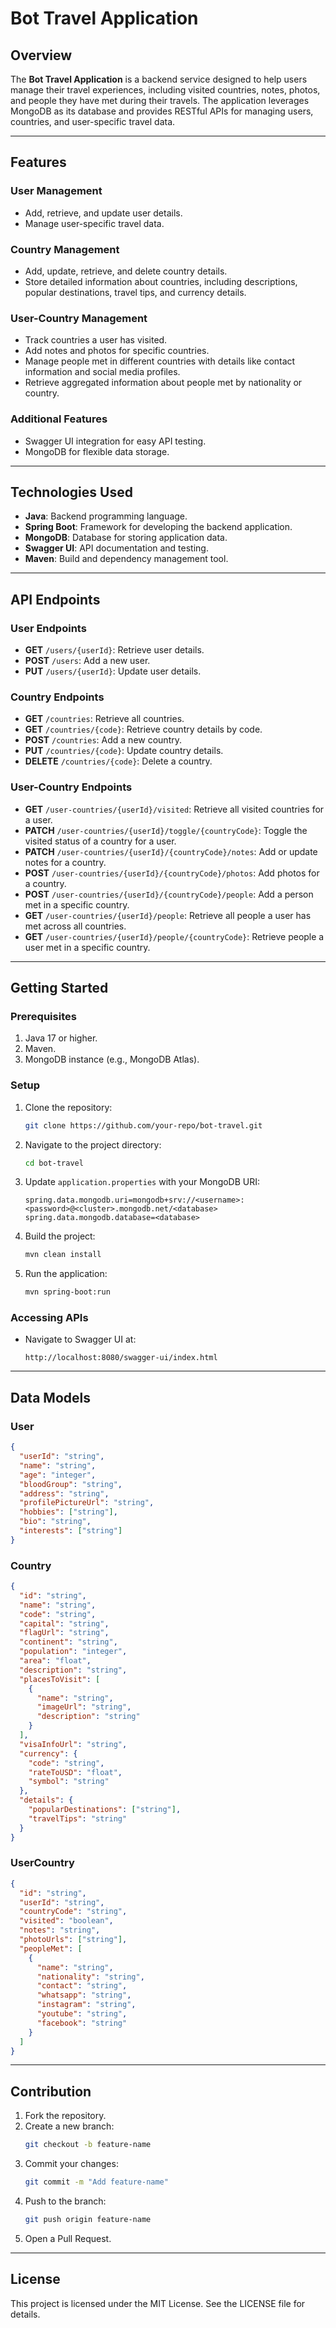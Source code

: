 # Bot Travel Application

## Overview
The **Bot Travel Application** is a backend service designed to help users manage their travel experiences, including visited countries, notes, photos, and people they have met during their travels. The application leverages MongoDB as its database and provides RESTful APIs for managing users, countries, and user-specific travel data.

---

## Features

### User Management
- Add, retrieve, and update user details.
- Manage user-specific travel data.

### Country Management
- Add, update, retrieve, and delete country details.
- Store detailed information about countries, including descriptions, popular destinations, travel tips, and currency details.

### User-Country Management
- Track countries a user has visited.
- Add notes and photos for specific countries.
- Manage people met in different countries with details like contact information and social media profiles.
- Retrieve aggregated information about people met by nationality or country.

### Additional Features
- Swagger UI integration for easy API testing.
- MongoDB for flexible data storage.

---

## Technologies Used
- **Java**: Backend programming language.
- **Spring Boot**: Framework for developing the backend application.
- **MongoDB**: Database for storing application data.
- **Swagger UI**: API documentation and testing.
- **Maven**: Build and dependency management tool.

---

## API Endpoints

### User Endpoints
- **GET** `/users/{userId}`: Retrieve user details.
- **POST** `/users`: Add a new user.
- **PUT** `/users/{userId}`: Update user details.

### Country Endpoints
- **GET** `/countries`: Retrieve all countries.
- **GET** `/countries/{code}`: Retrieve country details by code.
- **POST** `/countries`: Add a new country.
- **PUT** `/countries/{code}`: Update country details.
- **DELETE** `/countries/{code}`: Delete a country.

### User-Country Endpoints
- **GET** `/user-countries/{userId}/visited`: Retrieve all visited countries for a user.
- **PATCH** `/user-countries/{userId}/toggle/{countryCode}`: Toggle the visited status of a country for a user.
- **PATCH** `/user-countries/{userId}/{countryCode}/notes`: Add or update notes for a country.
- **POST** `/user-countries/{userId}/{countryCode}/photos`: Add photos for a country.
- **POST** `/user-countries/{userId}/{countryCode}/people`: Add a person met in a specific country.
- **GET** `/user-countries/{userId}/people`: Retrieve all people a user has met across all countries.
- **GET** `/user-countries/{userId}/people/{countryCode}`: Retrieve people a user met in a specific country.

---

## Getting Started

### Prerequisites
1. Java 17 or higher.
2. Maven.
3. MongoDB instance (e.g., MongoDB Atlas).

### Setup
1. Clone the repository:
   ```bash
   git clone https://github.com/your-repo/bot-travel.git
   ```
2. Navigate to the project directory:
   ```bash
   cd bot-travel
   ```
3. Update `application.properties` with your MongoDB URI:
   ```properties
   spring.data.mongodb.uri=mongodb+srv://<username>:<password>@<cluster>.mongodb.net/<database>
   spring.data.mongodb.database=<database>
   ```
4. Build the project:
   ```bash
   mvn clean install
   ```
5. Run the application:
   ```bash
   mvn spring-boot:run
   ```

### Accessing APIs
- Navigate to Swagger UI at:
  ```
  http://localhost:8080/swagger-ui/index.html
  ```

---

## Data Models

### User
```json
{
  "userId": "string",
  "name": "string",
  "age": "integer",
  "bloodGroup": "string",
  "address": "string",
  "profilePictureUrl": "string",
  "hobbies": ["string"],
  "bio": "string",
  "interests": ["string"]
}
```

### Country
```json
{
  "id": "string",
  "name": "string",
  "code": "string",
  "capital": "string",
  "flagUrl": "string",
  "continent": "string",
  "population": "integer",
  "area": "float",
  "description": "string",
  "placesToVisit": [
    {
      "name": "string",
      "imageUrl": "string",
      "description": "string"
    }
  ],
  "visaInfoUrl": "string",
  "currency": {
    "code": "string",
    "rateToUSD": "float",
    "symbol": "string"
  },
  "details": {
    "popularDestinations": ["string"],
    "travelTips": "string"
  }
}
```

### UserCountry
```json
{
  "id": "string",
  "userId": "string",
  "countryCode": "string",
  "visited": "boolean",
  "notes": "string",
  "photoUrls": ["string"],
  "peopleMet": [
    {
      "name": "string",
      "nationality": "string",
      "contact": "string",
      "whatsapp": "string",
      "instagram": "string",
      "youtube": "string",
      "facebook": "string"
    }
  ]
}
```

---

## Contribution
1. Fork the repository.
2. Create a new branch:
   ```bash
   git checkout -b feature-name
   ```
3. Commit your changes:
   ```bash
   git commit -m "Add feature-name"
   ```
4. Push to the branch:
   ```bash
   git push origin feature-name
   ```
5. Open a Pull Request.

---

## License
This project is licensed under the MIT License. See the LICENSE file for details.

